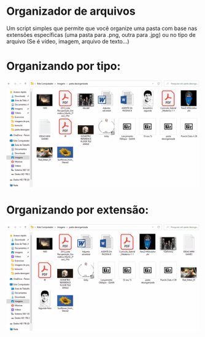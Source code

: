 # Organizador de arquivos

Um script simples que permite que você organize uma pasta com base nas extensões específicas (uma pasta para .png, outra para .jpg) ou no tipo de arquivo (Se é vídeo, imagem, arquivo de texto...)

# Organizando por tipo:

![](AgruparPorTipo.gif)


# Organizando por extensão:

![](AgruparPorExtensao.gif)
